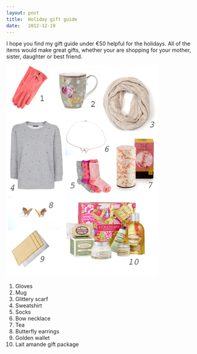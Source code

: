 ```yaml
---
layout: post
title:  Holiday gift guide
date:   2012-12-19
---
```


I hope you find my gift guide under €50 helpful for the holidays. All of the items would make great gifts, whether your are shopping for your mother, sister, daughter or best friend.

![Collage](/images/collage-holiday-gift-guide.jpg)

1. Gloves
2. Mug
3. Glittery scarf
4. Sweatshirt
5. Socks
6. Bow necklace
7. Tea
8. Butterfly earrings
9. Golden wallet
10. Lait amande gift package
